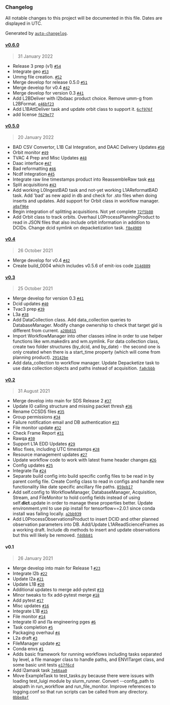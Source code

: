### Changelog

All notable changes to this project will be documented in this file. Dates are displayed in UTC.

Generated by [`auto-changelog`](https://github.com/CookPete/auto-changelog).

#### [v0.6.0](https://github.jpl.nasa.gov/emit-sds/emit-main/compare/v0.5.0...v0.6.0)

> 31 January 2022

- Release 3 prep (v1) [`#54`](https://github.jpl.nasa.gov/emit-sds/emit-main/pull/54)
- Integrate geo [`#53`](https://github.jpl.nasa.gov/emit-sds/emit-main/pull/53)
- Ummg file creation. [`#52`](https://github.jpl.nasa.gov/emit-sds/emit-main/pull/52)
- Merge develop for release 0.5.0 [`#51`](https://github.jpl.nasa.gov/emit-sds/emit-main/pull/51)
- Merge develop for v0.4 [`#42`](https://github.jpl.nasa.gov/emit-sds/emit-main/pull/42)
- Merge develop for version 0.3 [`#41`](https://github.jpl.nasa.gov/emit-sds/emit-main/pull/41)
- Add L2BDeliver with l2bdaac product choice. Remove umm-g from L2BFormat. [`e46bf23`](https://github.jpl.nasa.gov/emit-sds/emit-main/commit/e46bf2364cbafc396403b94322acc3b1d4b2dd71)
- Add L1BAttDeliver task and update orbit class to support it. [`6cf976f`](https://github.jpl.nasa.gov/emit-sds/emit-main/commit/6cf976ff87088100e1638629ff41c4daf36486ad)
- add license [`f629e77`](https://github.jpl.nasa.gov/emit-sds/emit-main/commit/f629e777cd775a69d13c436b3104365d65c0e45b)

#### [v0.5.0](https://github.jpl.nasa.gov/emit-sds/emit-main/compare/v0.4...v0.5.0)

> 20 January 2022

- BAD CSV Convertor, L1B Cal Integration, and DAAC Delivery Updates [`#50`](https://github.jpl.nasa.gov/emit-sds/emit-main/pull/50)
- Orbit monitor [`#49`](https://github.jpl.nasa.gov/emit-sds/emit-main/pull/49)
- TVAC 4 Prep and Misc Updates [`#48`](https://github.jpl.nasa.gov/emit-sds/emit-main/pull/48)
- Daac interface [`#47`](https://github.jpl.nasa.gov/emit-sds/emit-main/pull/47)
- Bad reformatting [`#46`](https://github.jpl.nasa.gov/emit-sds/emit-main/pull/46)
- Ncdf integration [`#45`](https://github.jpl.nasa.gov/emit-sds/emit-main/pull/45)
- Integrate raw line timestamps product into ReassembleRaw task [`#44`](https://github.jpl.nasa.gov/emit-sds/emit-main/pull/44)
- Split acquisitions [`#43`](https://github.jpl.nasa.gov/emit-sds/emit-main/pull/43)
- Add working L0IngestBAD task and not-yet working L1AReformatBAD task. Add 'bad' as new apid in db and check for .sto files when doing inserts and updates. Add support for Orbit class in workflow manager. [`a0af96e`](https://github.jpl.nasa.gov/emit-sds/emit-main/commit/a0af96ee87cd5e70bee922ceef71d91bb86fb590)
- Begin integration of splitting acquisitions. Not yet complete [`72f5b80`](https://github.jpl.nasa.gov/emit-sds/emit-main/commit/72f5b802bdf87dfe8e1404b61f51d2396a607d2b)
- Add Orbit class to track orbits. Overhaul L0ProcessPlanningProduct to read in JSON files that also include orbit information in addition to DCIDs. Change dcid symlink on depacketization task. [`f8e4909`](https://github.jpl.nasa.gov/emit-sds/emit-main/commit/f8e49097ec71887baf293d943c8b007cf06a8a27)

#### [v0.4](https://github.jpl.nasa.gov/emit-sds/emit-main/compare/v0.3...v0.4)

> 26 October 2021

- Merge develop for v0.4 [`#42`](https://github.jpl.nasa.gov/emit-sds/emit-main/pull/42)
- Create build_0004 which includes v0.5.6 of emit-ios code [`314d809`](https://github.jpl.nasa.gov/emit-sds/emit-main/commit/314d8091b3aed58ebedd06a3f7514cfc3c878cfd)

#### [v0.3](https://github.jpl.nasa.gov/emit-sds/emit-main/compare/v0.2...v0.3)

> 25 October 2021

- Merge develop for version 0.3 [`#41`](https://github.jpl.nasa.gov/emit-sds/emit-main/pull/41)
- Dcid updates [`#40`](https://github.jpl.nasa.gov/emit-sds/emit-main/pull/40)
- Tvac3 prep [`#39`](https://github.jpl.nasa.gov/emit-sds/emit-main/pull/39)
- L3a [`#38`](https://github.jpl.nasa.gov/emit-sds/emit-main/pull/38)
- Add DataCollection class. Add data_collection queries to DatabaseManager. Modify change ownership to check that target gid is different from current. [`a28b815`](https://github.jpl.nasa.gov/emit-sds/emit-main/commit/a28b81533d0aa293a7db6412d42bdb15da626eb9)
- Import WorkflowManager into other classes inline in order to use helper functions like wm.makedirs and wm.symlink. For data collection class, create two folder structures (by_dcid, and by_date) - the second one is only created when there is a start_time property (which will come from planning product). [`29142be`](https://github.jpl.nasa.gov/emit-sds/emit-main/commit/29142beeec8c8680291d878ac63fe31772de17d4)
- Add data_collection to workflow manager. Update Depacketize task to use data collection objects and paths instead of acquisition. [`fa0cbbb`](https://github.jpl.nasa.gov/emit-sds/emit-main/commit/fa0cbbb8f779425ff5478310c16f80e1226c9797)

#### [v0.2](https://github.jpl.nasa.gov/emit-sds/emit-main/compare/v0.1...v0.2)

> 31 August 2021

- Merge develop into main for SDS Release 2 [`#37`](https://github.jpl.nasa.gov/emit-sds/emit-main/pull/37)
- Update l0 calling structure and missing packet thresh [`#36`](https://github.jpl.nasa.gov/emit-sds/emit-main/pull/36)
- Rename CCSDS files [`#35`](https://github.jpl.nasa.gov/emit-sds/emit-main/pull/35)
- Group permissions [`#34`](https://github.jpl.nasa.gov/emit-sds/emit-main/pull/34)
- Failure notification email and DB authentication [`#33`](https://github.jpl.nasa.gov/emit-sds/emit-main/pull/33)
- File monitor update [`#32`](https://github.jpl.nasa.gov/emit-sds/emit-main/pull/32)
- Check Frame Report [`#31`](https://github.jpl.nasa.gov/emit-sds/emit-main/pull/31)
- Rawqa  [`#30`](https://github.jpl.nasa.gov/emit-sds/emit-main/pull/30)
- Support L1A EDD Updates [`#29`](https://github.jpl.nasa.gov/emit-sds/emit-main/pull/29)
- Misc fixes, including UTC timestamps [`#28`](https://github.jpl.nasa.gov/emit-sds/emit-main/pull/28)
- Resource management updates [`#27`](https://github.jpl.nasa.gov/emit-sds/emit-main/pull/27)
- Update workflow code to work with latest frame header changes [`#26`](https://github.jpl.nasa.gov/emit-sds/emit-main/pull/26)
- Config updates [`#25`](https://github.jpl.nasa.gov/emit-sds/emit-main/pull/25)
- Integrate l1a [`#24`](https://github.jpl.nasa.gov/emit-sds/emit-main/pull/24)
- Separate build config into build specific config files to be read in by parent config file. Create Config class to read in configs and handle new functionality like date specific ancillary file paths. [`859eb17`](https://github.jpl.nasa.gov/emit-sds/emit-main/commit/859eb177c7d98b520e3d0e04f85241ecbf19de4e)
- Add self.config to WorkflowManager, DatabaseManager, Acquisition, Stream, and FileMonitor to hold config fields instead of using self.__dict__.update in order to manage these properties better. Update environment.yml to use pip install for tensorflow==2.0.1 since conda install was failing locally. [`a2bb939`](https://github.jpl.nasa.gov/emit-sds/emit-main/commit/a2bb93903122a9a9c7db948d929cac29ac7f74ff)
- Add L0ProcessObservationsProduct to insert DCID and other planned observation parameters into DB. Add/Update L1AReadScienceFrames as a working draft.  Include db methods to insert and update observations but this will likely be removed. [`fddbb81`](https://github.jpl.nasa.gov/emit-sds/emit-main/commit/fddbb81f64a8b1a9bea8ba8eaff0edbd1903a6c7)

#### v0.1

> 26 January 2021

- Merge develop into main for Release 1 [`#23`](https://github.jpl.nasa.gov/emit-sds/emit-main/pull/23)
- Integrate l2b [`#22`](https://github.jpl.nasa.gov/emit-sds/emit-main/pull/22)
- Update l2a [`#21`](https://github.jpl.nasa.gov/emit-sds/emit-main/pull/21)
- Update L1B [`#20`](https://github.jpl.nasa.gov/emit-sds/emit-main/pull/20)
- Additional updates to merge add-pytest [`#19`](https://github.jpl.nasa.gov/emit-sds/emit-main/pull/19)
- Minor tweaks to fix add-pytest merge [`#18`](https://github.jpl.nasa.gov/emit-sds/emit-main/pull/18)
- Add pytest [`#17`](https://github.jpl.nasa.gov/emit-sds/emit-main/pull/17)
- Misc updates [`#16`](https://github.jpl.nasa.gov/emit-sds/emit-main/pull/16)
- Integrate L1B [`#15`](https://github.jpl.nasa.gov/emit-sds/emit-main/pull/15)
- File monitor [`#14`](https://github.jpl.nasa.gov/emit-sds/emit-main/pull/14)
- Integrate l0 and l1a engineering pges [`#6`](https://github.jpl.nasa.gov/emit-sds/emit-main/pull/6)
- Task completion [`#5`](https://github.jpl.nasa.gov/emit-sds/emit-main/pull/5)
- Packaging overhaul [`#4`](https://github.jpl.nasa.gov/emit-sds/emit-main/pull/4)
- L2a draft [`#3`](https://github.jpl.nasa.gov/emit-sds/emit-main/pull/3)
- FileManager update [`#2`](https://github.jpl.nasa.gov/emit-sds/emit-main/pull/2)
- Conda envs [`#1`](https://github.jpl.nasa.gov/emit-sds/emit-main/pull/1)
- Adds basic framework for running workflows including tasks separated by level, a file manager class to handle paths, and ENVITarget class, and some basic unit tests [`e17f6cd`](https://github.jpl.nasa.gov/emit-sds/emit-main/commit/e17f6cd5b48c5611de902f1c57bf7e069472d6cd)
- Add l2amask task [`7e66aa0`](https://github.jpl.nasa.gov/emit-sds/emit-main/commit/7e66aa0e66935999672a10b7770d1dec750cd910)
- Move ExampleTask to test_tasks.py because there were issues with loading test_luigi module by slurm_runner. Convert --config_path to abspath in run_workflow and run_file_monitor. Improve references to logging.conf so that run scripts can be called from any directory. [`0bbe8af`](https://github.jpl.nasa.gov/emit-sds/emit-main/commit/0bbe8af54b1b2ed8ce69ac97040e41ced5d27dcb)
